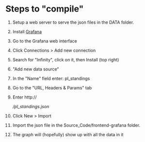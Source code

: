 # Steps to "compile"

1. Setup a web server to serve the json files in the DATA folder.

2. Install [Grafana](https://grafana.com/docs/grafana/latest/setup-grafana/installation/)

3. Go to the Grafana web interface

4. Click Connections > Add new connection

5. Search for "Infinity", click on it, then Install (top right)

6. "Add new data source" 

7. In the "Name" field enter: pl_standings

8. Go to the "URL, Headers & Params" tab

9. Enter http://<address to web server>/pl_standings.json

10. Click New > Import

11. Import the json file in the Source_Code/frontend-grafana folder.

12. The graph will (hopefully) show up with all the data in it


